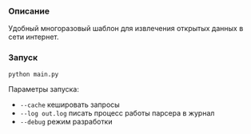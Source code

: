 ### Описание

Удобный многоразовый шаблон для извлечения открытых данных в сети интернет.

### Запуск

`python main.py`

Параметры запуска:
    
- `--cache` кешировать запросы
- `--log out.log` писать процесс работы парсера в журнал
- `--debug` режим разработки

